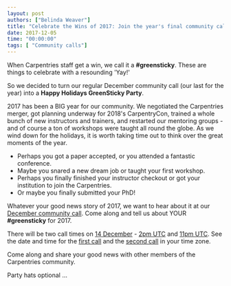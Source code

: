```yaml
---
layout: post
authors: ["Belinda Weaver"]
title: "Celebrate the Wins of 2017: Join the year's final community call"
date: 2017-12-05
time: "00:00:00"
tags: [ "Community calls"]
---
```


When Carpentries staff get a win, we call it a **#greensticky**. These are things to celebrate with a resounding 'Yay!' 

So we decided to turn our regular December community call (our last for the year) into a **Happy Holidays GreenSticky Party**.

2017 has been a BIG year for our community. We negotiated the Carpentries merger, got planning underway for 2018's CarpentryCon, 
trained a whole bunch of new instructors and trainers, and restarted our mentoring groups - and of course a ton of workshops were taught all round the globe. As we wind down for the holidays, it is worth taking time out to think over the great moments of the year. 

- Perhaps you got a paper accepted, or you attended a fantastic conference. 
- Maybe you snared a new dream job or taught your first workshop. 
- Perhaps you finally finished your instructor checkout or got your institution to join the Carpentries. 
- Or maybe you finally submitted your PhD!

Whatever your good news story of 2017, we want to hear about it at our [December community call](http://pad.software-carpentry.org/community-call-2017-12-14). Come along and tell us about 
YOUR **#greensticky** for 2017.

There will be two call times on [14 December](http://pad.software-carpentry.org/community-call-2017-12-14) - [2pm UTC](https://www.timeanddate.com/worldclock/fixedtime.html?msg=Carpentries+Green+Sticky+Party&iso=20171214T14&p1=1440&ah=1) and [11pm UTC](https://www.timeanddate.com/worldclock/fixedtime.html?msg=Carpentries+Green+Sticky+Party&iso=20171214T23&ah=1). See the date and time for the [first call](https://www.timeanddate.com/worldclock/fixedtime.html?msg=Carpentries+Green+Sticky+Party&iso=20171214T14&p1=1440&ah=1) and the [second call](https://www.timeanddate.com/worldclock/fixedtime.html?msg=Carpentries+Green+Sticky+Party&iso=20171214T23&ah=1) in your time zone.

Come along and share your good news with other members of the Carpentries community.

Party hats optional ...
